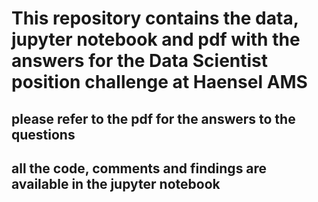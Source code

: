 # This repository contains the data, jupyter notebook and pdf with the answers for the Data Scientist position challenge at Haensel AMS

## please refer to the pdf for the answers to the questions
## all the code, comments and findings are available in the jupyter notebook